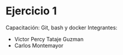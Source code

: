 # Ejercicio 1
Capacitación: Git, bash y docker
Integrantes:
- Victor Percy Tataje Guzman
- Carlos Montemayor